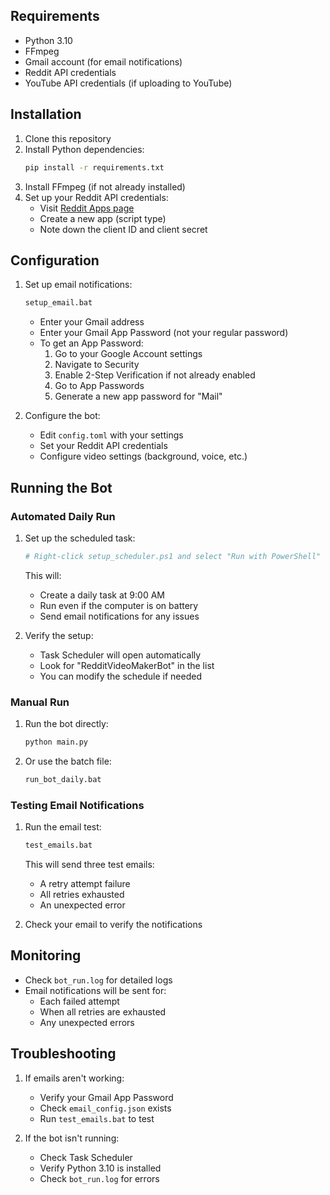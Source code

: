 ## Requirements

- Python 3.10
- FFmpeg
- Gmail account (for email notifications)
- Reddit API credentials
- YouTube API credentials (if uploading to YouTube)

## Installation

1. Clone this repository
2. Install Python dependencies:
   ```bash
   pip install -r requirements.txt
   ```
3. Install FFmpeg (if not already installed)
4. Set up your Reddit API credentials:
   - Visit [Reddit Apps page](https://www.reddit.com/prefs/apps)
   - Create a new app (script type)
   - Note down the client ID and client secret

## Configuration

1. Set up email notifications:

   ```bash
   setup_email.bat
   ```

   - Enter your Gmail address
   - Enter your Gmail App Password (not your regular password)
   - To get an App Password:
     1. Go to your Google Account settings
     2. Navigate to Security
     3. Enable 2-Step Verification if not already enabled
     4. Go to App Passwords
     5. Generate a new app password for "Mail"

2. Configure the bot:
   - Edit `config.toml` with your settings
   - Set your Reddit API credentials
   - Configure video settings (background, voice, etc.)

## Running the Bot

### Automated Daily Run

1. Set up the scheduled task:

   ```bash
   # Right-click setup_scheduler.ps1 and select "Run with PowerShell"
   ```

   This will:

   - Create a daily task at 9:00 AM
   - Run even if the computer is on battery
   - Send email notifications for any issues

2. Verify the setup:
   - Task Scheduler will open automatically
   - Look for "RedditVideoMakerBot" in the list
   - You can modify the schedule if needed

### Manual Run

1. Run the bot directly:

   ```bash
   python main.py
   ```

2. Or use the batch file:
   ```bash
   run_bot_daily.bat
   ```

### Testing Email Notifications

1. Run the email test:

   ```bash
   test_emails.bat
   ```

   This will send three test emails:

   - A retry attempt failure
   - All retries exhausted
   - An unexpected error

2. Check your email to verify the notifications

## Monitoring

- Check `bot_run.log` for detailed logs
- Email notifications will be sent for:
  - Each failed attempt
  - When all retries are exhausted
  - Any unexpected errors

## Troubleshooting

1. If emails aren't working:

   - Verify your Gmail App Password
   - Check `email_config.json` exists
   - Run `test_emails.bat` to test

2. If the bot isn't running:
   - Check Task Scheduler
   - Verify Python 3.10 is installed
   - Check `bot_run.log` for errors
